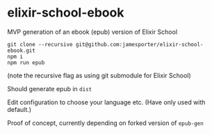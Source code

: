# elixir-school-ebook

MVP generation of an ebook (epub) version of Elixir School

```
git clone --recursive git@github.com:jamesporter/elixir-school-ebook.git
npm i
npm run epub
```

(note the recursive flag as using git submodule for Elixir School)

Should generate epub in `dist`

Edit configuration to choose your language etc. (Have only used with default.)

Proof of concept, currently depending on forked version of `epub-gen`
